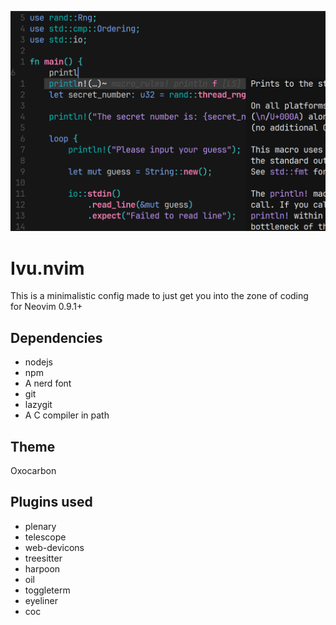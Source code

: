 ![Screenshot](pictures/Screenshot.png)

# Ivu.nvim
This is a minimalistic config made to just get you into the zone of coding  
for Neovim 0.9.1+

## Dependencies
- nodejs
- npm
- A nerd font
- git
- lazygit
- A C compiler in path

## Theme 
Oxocarbon

## Plugins used
- plenary
- telescope
- web-devicons
- treesitter
- harpoon
- oil
- toggleterm
- eyeliner
- coc
